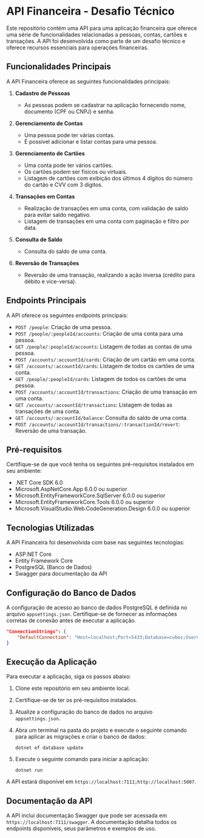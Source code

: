 # API Financeira - Desafio Técnico

Este repositório contém uma API para uma aplicação financeira que oferece uma série de funcionalidades relacionadas a pessoas, contas, cartões e transações. A API foi desenvolvida como parte de um desafio técnico e oferece recursos essenciais para operações financeiras.

## Funcionalidades Principais

A API Financeira oferece as seguintes funcionalidades principais:

1. **Cadastro de Pessoas**
   - As pessoas podem se cadastrar na aplicação fornecendo nome, documento (CPF ou CNPJ) e senha.

2. **Gerenciamento de Contas**
   - Uma pessoa pode ter várias contas.
   - É possível adicionar e listar contas para uma pessoa.

3. **Gerenciamento de Cartões**
   - Uma conta pode ter vários cartões.
   - Os cartões podem ser físicos ou virtuais.
   - Listagem de cartões com exibição dos últimos 4 dígitos do número do cartão e CVV com 3 dígitos.

4. **Transações em Contas**
   - Realização de transações em uma conta, com validação de saldo para evitar saldo negativo.
   - Listagem de transações em uma conta com paginação e filtro por data.

5. **Consulta de Saldo**
   - Consulta do saldo de uma conta.

6. **Reversão de Transações**
   - Reversão de uma transação, realizando a ação inversa (crédito para débito e vice-versa).

## Endpoints Principais

A API oferece os seguintes endpoints principais:

- `POST /people`: Criação de uma pessoa.
- `POST /people/:peopleId/accounts`: Criação de uma conta para uma pessoa.
- `GET /people/:peopleId/accounts`: Listagem de todas as contas de uma pessoa.
- `POST /accounts/:accountId/cards`: Criação de um cartão em uma conta.
- `GET /accounts/:accountId/cards`: Listagem de todos os cartões de uma conta.
- `GET /people/:peopleId/cards`: Listagem de todos os cartões de uma pessoa.
- `POST /accounts/:accountId/transactions`: Criação de uma transação em uma conta.
- `GET /accounts/:accountId/transactions`: Listagem de todas as transações de uma conta.
- `GET /accounts/:accountId/balance`: Consulta do saldo de uma conta.
- `POST /accounts/:accountId/transactions/:transactionId/revert`: Reversão de uma transação.

## Pré-requisitos

Certifique-se de que você tenha os seguintes pré-requisitos instalados em seu ambiente:

- .NET Core SDK 6.0
- Microsoft.AspNetCore.App 6.0.0 ou superior
- Microsoft.EntityFrameworkCore.SqlServer 6.0.0 ou superior
- Microsoft.EntityFrameworkCore.Tools 6.0.0 ou superior
- Microsoft.VisualStudio.Web.CodeGeneration.Design 6.0.0 ou superior

## Tecnologias Utilizadas

A API Financeira foi desenvolvida com base nas seguintes tecnologias:

- ASP.NET Core
- Entity Framework Core
- PostgreSQL (Banco de Dados)
- Swagger para documentação da API

## Configuração do Banco de Dados

A configuração de acesso ao banco de dados PostgreSQL é definida no arquivo `appsettings.json`. Certifique-se de fornecer as informações corretas de conexão antes de executar a aplicação.

```json
"ConnectionStrings": {
    "DefaultConnection": "Host=localhost;Port=5433;Database=cubos;Username=postgres;Password=123456"
}
```

## Execução da Aplicação

Para executar a aplicação, siga os passos abaixo:

1. Clone este repositório em seu ambiente local.

2. Certifique-se de ter os pré-requisitos instalados.

3. Atualize a configuração do banco de dados no arquivo `appsettings.json`.

4. Abra um terminal na pasta do projeto e execute o seguinte comando para aplicar as migrações e criar o banco de dados:

   ```
   dotnet ef database update
   ```

5. Execute o seguinte comando para iniciar a aplicação:

   ```
   dotnet run
   ```

A API estará disponível em `https://localhost:7111;http://localhost:5007`.

## Documentação da API

A API inclui documentação Swagger que pode ser acessada em `https://localhost:7111/swagger`. A documentação detalha todos os endpoints disponíveis, seus parâmetros e exemplos de uso.
